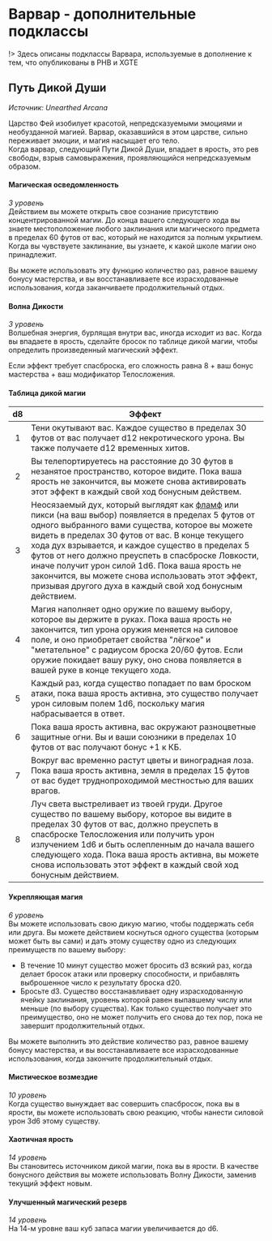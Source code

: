 # Варвар - дополнительные подклассы
!> Здесь описаны подклассы Варвара, используемые в дополнение к тем, что опубликованы в PHB и XGTE

## Путь Дикой Души
_Источник: Unearthed Arcana_

Царство Фей изобилует красотой, непредсказуемыми эмоциями и необузданной магией. Варвар, оказавшийся в этом царстве, сильно переживает эмоции, и магия насыщает его тело.  
Когда варвар, следующий Пути Дикой Души, впадает в ярость, это рев свободы, взрыв самовыражения, проявляющийся непредсказуемым образом.

#### Магическая осведомленность
_3 уровень_  
Действием вы можете открыть свое сознание присутствию концентрированной магии. До конца вашего следующего хода вы знаете местоположение любого заклинания или магического предмета в пределах 60 футов от вас, который не находится за полным укрытием. Когда вы чувствуете заклинание, вы узнаете, к какой школе магии оно принадлежит.

Вы можете использовать эту функцию количество раз, равное вашему бонусу мастерства, и вы восстанавливаете все израсходованные использования, когда заканчиваете продолжительный отдых.

#### Волна Дикости
_3 уровень_  
Волшебная энергия, бурлящая внутри вас, иногда исходит из вас. Когда вы впадаете в ярость, сделайте бросок по таблице дикой магии, чтобы определить произведенный магический эффект.

Если эффект требует спасброска, его сложность равна 8 + ваш бонус мастерства + ваш модификатор Телосложения.

#### Таблица дикой магии
|   d8   | Эффект                                                                                 | 
|:------:|----------------------------------------------------------------------------------------|
|   1    | Тени окутывают вас. Каждое существо в пределах 30 футов от вас получает d12 некротического урона. Вы также получаете d12 временных хитов. |
|   2    | Вы телепортируетесь на расстояние до 30 футов в незанятое пространство, которое видите. Пока ваша ярость не закончится, вы можете снова активировать этот эффект в каждый свой ход бонусным действем. |
|   3    | Неосязаемый дух, который выглядят как [фламф](https://dungeon.su/bestiary/153-flumph/) или пикси (на ваш выбор) появляется в пределах 5 футов от одного выбранного вами существа, которое вы можете видеть в пределах 30 футов от вас. В конце текущего хода дух взрывается, и каждое существо в пределах 5 футов от него должно преуспеть в спасброске Ловкости, иначе получит урон силой 1d6. Пока ваша ярость не закончится, вы можете снова использовать этот эффект, призывая другого духа в каждый свой ход бонусным действием. |
|   4    | Магия наполняет одно оружие по вашему выбору, которое вы держите в руках. Пока ваша ярость не закончится, тип урона оружия меняется на силовое поле, и оно приобретает свойства "лёгкое" и "метательное" с радиусом броска 20/60 футов. Если оружие покидает вашу руку, оно снова появляется в вашей руке в конце текущего хода. |
|   5    | Каждый раз, когда существо попадает по вам броском атаки, пока ваша ярость активна, это существо получает урон силовым полем 1d6, поскольку магия набрасывается в ответ. |
|   6    | Пока ваша ярость активна, вас окружают разноцветные защитные огни. Вы и ваши союзники в пределах 10 футов от вас получают бонус +1 к КБ. |
|   7    | Вокруг вас временно растут цветы и виноградная лоза. Пока ваша ярость активна, земля в пределах 15 футов от вас будет труднопроходимой местностью для ваших врагов. |
|   8    | Луч света выстреливает из твоей груди. Другое существо по вашему выбору, которое вы видите в пределах 30 футов от вас, должно преуспеть в спасброске Телосложения или получить урон излучением 1d6 и быть ослепленным до начала вашего следующего хода. Пока ваша ярость активна, вы можете снова использовать этот эффект в каждый свой ход бонусным действием. |

#### Укрепляющая магия
_6 уровень_  
Вы можете использовать свою дикую магию, чтобы поддержать себя или друга. Вы можете действием коснуться одного существа (которым может быть вы сами) и дать этому существу одно из следующих преимуществ по вашему выбору:
- В течение 10 минут существо может бросить d3 всякий раз, когда делает бросок атаки или проверку способности, и прибавлять выброшенное число к результату броска d20.
- Бросьте d3. Существо восстанавливает одну израсходованную ячейку заклинания, уровень которой равен выпавшему числу или меньше (по выбору существа). Как только существо получает это преимущество, оно не может получить его снова до тех пор, пока не завершит продолжительный отдых.

Вы можете выполнить это действие количество раз, равное вашему бонусу мастерства, и вы восстанавливаете все израсходованные использования, когда закончите продолжительный отдых.

#### Мистическое возмездие
_10 уровень_  
Когда существо вынуждает вас совершить спасбросок, пока вы в ярости, вы можете использовать свою реакцию, чтобы нанести силовой урон 3d6 этому существу.

#### Хаотичная ярость
_14 уровень_  
Вы становитесь источником дикой магии, пока вы в ярости. В качестве бонусного действия вы можете использовать Волну Дикости, заменив текущий эффект новым.

#### Улучшенный магический резерв
_14 уровень_  
На 14-м уровне ваш куб запаса магии увеличивается до d6.
